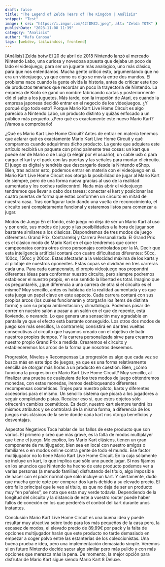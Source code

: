 ```yaml
---
draft: false
title: "The Legend of Zelda Tears of The Kingdom | Análisis"
snippet: "Test"
image: { src: "https://i.imgur.com/42fDMZJ.jpeg", alt: "Zelda TOTK" }
publishDate: "2023-11-08 11:39"
category: "Analisis"
author: "Rafa Canosa"
tags: [webdev, tailwindcss, frontend]
---
```


[Análisis] Zelda botw
El 20 de abril de 2018 Nintendo lanzó al mercado Nintendo Labo, una curiosa y novedosa apuesta que dejaba un poco de lado el videojuego, para ser un juguete más analógico, uno más clásico, para que nos entendamos. Mucha gente criticó esto, argumentando que no era un videojuego, ya que como os digo se movía entre dos mundos. El problema nace cuando la gente olvida la historia, antes de criticar este tipo de productos tenemos que recordar un poco la trayectoria de Nintendo. La empresa de Kioto se ganó un nombre fabricando cartas y posteriormente dió el salto a los juguetes. Más tarde, con la irrupción de Atari, es cuando la empresa japonesa decidió entrar en el negocio de los videojuegos.
¿Y porqué digo todo esto? Porque Mario Kart Live Home Circuit es algo parecido a Nintendo Labo, un producto distinto y quizás enfocado a un público más pequeño. ¿Pero qué es exactamente este nuevo Mario Kart? ¡Vamos a comprobarlo!

¿Qué es Mario Kart Live Home Circuit?
Antes de entrar en materia tenemos que aclarar qué es exactamente Mario Kart Live Home Circuit y qué compramos cuando adquirimos dicho producto. La gente que adquiera este artículo recibirá un paquete con principalmente tres cosas: un kart que puede ser de Mario o de Luigi (a elegir por el usuario), un cable usb c para cargar el kart y el pack con las puertas y las señales para montar el circuito. El juego es digital y tendréis que descargarlo desde la Nintendo eShop.
Bien, tras aclarar esto, podemos entrar en materia con el videojuego en sí. Mario Kart Live Home Circuit nos otorga la posibilidad de jugar al Mario Kart de siempre, pero de una forma nueva gracias al uso de la realidad aumentada y los coches radiocontrol.
Nada más abrir el videojuego tendremos que llevar a cabo dos tareas: conectar el kart y posicionar las cuatro puertas de forma que estas conformen un circuito en mitad de nuestra casa. Tras configurar todo dando una vuelta de reconocimiento, el circuito será completamente funcional y estaremos listos para comenzar a jugar.

Modos de Juego
En el fondo, este juego no deja de ser un Mario Kart al uso y por ende, sus modos de juego y las posibilidades a la hora de jugar son bastante similares a los clásicos. Dispondremos de tres modos de juego diferentes: Grand Prix, Contrarreloj y Carrera Personalizada.
El Grand Prix es el clásico modo de Mario Kart en el que tendremos que correr campeonatos contra otros cinco personajes controlados por la IA. Decir que esta inteligencia artificial contará con cuatro dificultades diferentes: 50cc, 100cc, 150cc y 200cc. Estas afectarán a la velocidad máxima de los karts y al pilotaje de nuestros oponentes. Estas copas se dividirán en tres carreras cada una. Para cada campeonato, el propio videojuego nos propondrá diferentes ideas para conformar nuestro circuito, pero siempre podremos establecer el nuestro propio, en ese sentido la libertad es total. Imagino que os preguntaréis, ¿qué diferencia a una carrera de otra si el circuito es el mismo? Muy sencillo, antes os hablaba de la realidad aumentada y es que esta juega un papel clave en este aspecto. Cada carrera contará con sus propios arcos (los cuales funcionarán y otorgarán los ítems de distinta forma) y con su propia ambientación y climatología. Podemos pasar de correr en nuestro salón a pasar a un salón en el que de repente, está lloviendo, o nevando. Lo que genera una sensación muy agradable en pantalla ya que el efecto está bastante conseguido.
Los otros dos modos de juego son más sencillos, la contrarreloj consistirá en dar tres vueltas consecutivas al circuito que hayamos creado con el objetivo de batir nuestros propios tiempos. Y la carrera personalizada sirve para crearnos nuestro propio Grand Prix a medida. Crearemos el circuito y estableceremos los arcos de la forma que nosotros deseemos.

Progresión, Niveles y Recompensas
La progresión es algo que cada vez se busca más en este tipo de juegos, ya que es una forma relativamente sencilla de otorgar más horas a un producto en cuestión. Bien, ¿cómo funciona la progresión en Mario Kart Live Home Circuit? Muy sencillo, al finalizar una prueba de cualquiera de los tres modos de juego obtendremos monedas, con estas monedas, iremos desbloqueando diferentes recompensas cosméticas. Trajes para nuestro piloto, karts y diferentes accesorios para el mismo. Un sencillo sistema que picará a los jugadores a seguir completando pistas. Recalcar eso si, que estos objetos sólo ofrecerán cambios cosméticos. Es decir, nuestro kart siempre tendrá los mismos atributos y se controlará de la misma forma, a diferencia de los juegos más clásicos de la serie donde cada kart nos otorga beneficios y desventajas.

Aspectos Negativos
Toca hablar de los fallos de este producto que son varios. El primero y creo que más grave, es la falta de modos multiplayer que tiene el juego. Me explico, los Mario Kart clásicos, tienen un gran componente de multijugador, bien sea en local con nuestro amigos o familiares o en modos online contra gente de todo el mundo. Ese factor multijugador no lo tiene Mario Kart Live Home Circuit. En la caja sólamente se incluye un kart, lo que implica que sólo uno puede jugar. Si nos fijamos en los anuncios que Nintendo ha hecho de este producto podemos ver a varias personas (a menudo familias) disfrutando del título, algo imposible de hacer con el pack normal que sólo incluye un kart. Y ciertamente, dudo que mucha gente opte por comprar dos karts debido a su elevado precio.
El otro fallo principal que le veo al título, es que no deja de ser un producto muy “en pañales”, se nota que esta muy verde todavía. Dependiendo de la longitud del circuito y la distancia de este a vuestro router puede haber fallos de conexión en los que perderéis el control del kart durante unos instantes.

Conclusión
Mario Kart Live Home Circuit es una buena idea y puede resultar muy atractiva sobre todo para los más pequeños de la casa pero, la escasez de modos, el elevado precio de 89,99€ por pack y la falta de opciones multijugador harán que este producto no tarde demasiado en empezar a coger polvo entre las estanterías de los coleccionistas.
Una buena prueba e idea, pero una implementación demasiado simple. Veremos si en futuro Nintendo decide sacar algo similar pero más pulido y con más opciones que merezca más la pena. De momento, la mejor opción para disfrutar de Mario Kart sigue siendo Mario Kart 8 Deluxe.
